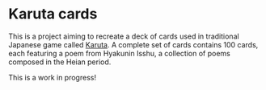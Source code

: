# Karuta cards

This is a project aiming to recreate a deck of cards used in traditional Japanese game called [Karuta](https://en.wikipedia.org/wiki/Uta-garuta).
A complete set of cards contains 100 cards, each featuring a poem from Hyakunin Isshu, a collection of poems composed in the Heian period.

This is a work in progress!
